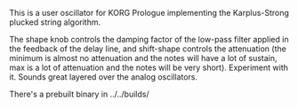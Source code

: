 This is a user oscillator for KORG Prologue implementing the Karplus-Strong plucked string algorithm.

The shape knob controls the damping factor of the low-pass filter applied in the feedback of the delay line, and shift-shape controls the attenuation (the minimum is almost no attenuation and the notes will have a lot of sustain, max is a lot of attenuation and the notes will be very short). Experiment with it. Sounds great layered over the analog oscillators.

There's a prebuilt binary in ../../builds/
